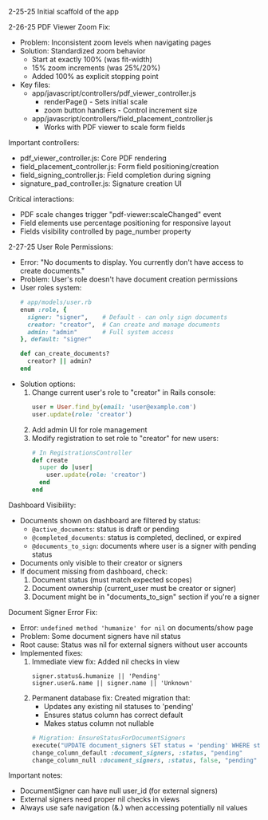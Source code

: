 2-25-25
Initial scaffold of the app

2-26-25
PDF Viewer Zoom Fix:
- Problem: Inconsistent zoom levels when navigating pages
- Solution: Standardized zoom behavior
  - Start at exactly 100% (was fit-width)
  - 15% zoom increments (was 25%/20%)
  - Added 100% as explicit stopping point
- Key files:
  - app/javascript/controllers/pdf_viewer_controller.js
    - renderPage() - Sets initial scale
    - zoom button handlers - Control increment size
  - app/javascript/controllers/field_placement_controller.js
    - Works with PDF viewer to scale form fields

Important controllers:
- pdf_viewer_controller.js: Core PDF rendering
- field_placement_controller.js: Form field positioning/creation
- field_signing_controller.js: Field completion during signing
- signature_pad_controller.js: Signature creation UI

Critical interactions:
- PDF scale changes trigger "pdf-viewer:scaleChanged" event
- Field elements use percentage positioning for responsive layout
- Fields visibility controlled by page_number property

2-27-25
User Role Permissions:
- Error: "No documents to display. You currently don't have access to create documents."
- Problem: User's role doesn't have document creation permissions
- User roles system:
  ```ruby
  # app/models/user.rb
  enum :role, {
    signer: "signer",    # Default - can only sign documents
    creator: "creator",  # Can create and manage documents
    admin: "admin"       # Full system access
  }, default: "signer"
  
  def can_create_documents?
    creator? || admin?
  end
  ```
- Solution options:
  1. Change current user's role to "creator" in Rails console:
     ```ruby
     user = User.find_by(email: 'user@example.com')
     user.update(role: 'creator')
     ```
  2. Add admin UI for role management
  3. Modify registration to set role to "creator" for new users:
     ```ruby
     # In RegistrationsController
     def create
       super do |user|
         user.update(role: 'creator')
       end
     end
     ```

Dashboard Visibility:
- Documents shown on dashboard are filtered by status:
  - `@active_documents`: status is draft or pending
  - `@completed_documents`: status is completed, declined, or expired
  - `@documents_to_sign`: documents where user is a signer with pending status
- Documents only visible to their creator or signers
- If document missing from dashboard, check:
  1. Document status (must match expected scopes)
  2. Document ownership (current_user must be creator or signer)
  3. Document might be in "documents_to_sign" section if you're a signer

Document Signer Error Fix:
- Error: `undefined method 'humanize' for nil` on documents/show page
- Problem: Some document signers have nil status 
- Root cause: Status was nil for external signers without user accounts
- Implemented fixes:
  1. Immediate view fix: Added nil checks in view
     ```erb
     signer.status&.humanize || 'Pending'
     signer.user&.name || signer.name || 'Unknown'
     ```
  2. Permanent database fix: Created migration that:
     - Updates any existing nil statuses to 'pending'
     - Ensures status column has correct default
     - Makes status column not nullable
     ```ruby
     # Migration: EnsureStatusForDocumentSigners
     execute("UPDATE document_signers SET status = 'pending' WHERE status IS NULL")
     change_column_default :document_signers, :status, "pending"
     change_column_null :document_signers, :status, false, "pending"
     ```

Important notes:
- DocumentSigner can have null user_id (for external signers)
- External signers need proper nil checks in views
- Always use safe navigation (&.) when accessing potentially nil values

